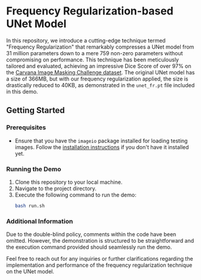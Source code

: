# Frequency Regularization-based UNet Model

In this repository, we introduce a cutting-edge technique termed "Frequency Regularization" that remarkably compresses a UNet model from 31 million parameters down to a mere 759 non-zero parameters without compromising on performance. This technique has been meticulously tailored and evaluated, achieving an impressive Dice Score of over 97% on the [Carvana Image Masking Challenge dataset](https://www.kaggle.com/c/carvana-image-masking-challenge). The original UNet model has a size of 366MB, but with our frequency regularization applied, the size is drastically reduced to 40KB, as demonstrated in the `unet_fr.pt` file included in this demo.

## Getting Started

### Prerequisites

- Ensure that you have the `imageio` package installed for loading testing images. Follow the [installation instructions](https://imageio.readthedocs.io/en/v2.8.0/installation.html) if you don't have it installed yet.

### Running the Demo

1. Clone this repository to your local machine.
2. Navigate to the project directory.
3. Execute the following command to run the demo:
   ```bash
   bash run.sh
   ```

### Additional Information

Due to the double-blind policy, comments within the code have been omitted. However, the demonstration is structured to be straightforward and the execution command provided should seamlessly run the demo.

Feel free to reach out for any inquiries or further clarifications regarding the implementation and performance of the frequency regularization technique on the UNet model.
